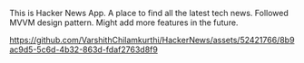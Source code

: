 This is Hacker News App. A place to find all the latest tech news. Followed MVVM design pattern. Might add more features in the future.


https://github.com/VarshithChilamkurthi/HackerNews/assets/52421766/8b9ac9d5-5c6d-4b32-863d-fdaf2763d8f9
